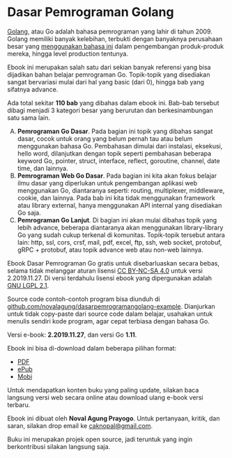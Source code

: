 # Dasar Pemrograman Golang

[Golang](https://golang.org/), atau Go adalah bahasa pemrograman yang lahir di tahun 2009. Golang memiliki banyak kelebihan, terbukti dengan banyaknya perusahaan besar yang [menggunakan bahasa ini](https://github.com/golang/go/wiki/GoUsers) dalam pengembangan produk-produk mereka, hingga level production tentunya.

Ebook ini merupakan salah satu dari sekian banyak referensi yang bisa dijadikan bahan belajar pemrograman Go. Topik-topik yang disediakan sangat bervariasi mulai dari hal yang basic (dari 0), hingga bab yang sifatnya advance.

Ada total sekitar <b>110 bab</b> yang dibahas dalam ebook ini. Bab-bab tersebut dibagi menjadi 3 kategori besar yang berurutan dan berkesinambungan satu sama lain.

<ol type="A">
	<li>
		<b>Pemrograman Go Dasar</b>. Pada bagian ini topik yang dibahas sangat dasar, cocok untuk orang yang belum pernah tau atau belum menggunakan bahasa Go. Pembahasan dimulai dari instalasi, eksekusi, hello word, dilanjutkan dengan topik seperti pembahasan beberapa keyword Go, pointer, struct, interface, reflect, goroutine, channel, date time, dan lainnya.
	</li>
	<li>
		<b>Pemrograman Web Go Dasar</b>. Pada bagian ini kita akan fokus belajar ilmu dasar yang diperlukan untuk pengembangan aplikasi web menggunakan Go, diantaranya seperti: routing, multiplexer, middleware, cookie, dan lainnya. Pada bab ini kita tidak menggunakan framework atau library external, hanya menggunakan API internal yang disediakan Go saja.
	</li>
	<li>
		<b>Pemrograman Go Lanjut</b>. Di bagian ini akan mulai dibahas topik yang lebih advance, beberapa diantaranya akan menggunakan library-library Go yang sudah cukup terkenal di komunitas. Topik-topik tersebut antara lain: http, ssl, cors, crsf, mail, pdf, excel, ftp, ssh, web socket, protobuf, gRPC + protobuf, atau topik advance web atau non-web lainnya.
	</li>
</ol>

Ebook Dasar Pemrograman Go gratis untuk disebarluaskan secara bebas, selama tidak melanggar aturan lisensi [CC BY-NC-SA 4.0](https://creativecommons.org/licenses/by-nc-sa/4.0) untuk versi 2.2019.11.27. Di versi terdahulu lisensi ebook yang dipergunakan adalah [GNU LGPL 2.1](http://www.gnu.org/licenses/old-licenses/lgpl-2.1.en.html).

Source code contoh-contoh program bisa diunduh di [github.com/novalagung/dasarpemrogramangolang-example](https://github.com/novalagung/dasarpemrogramangolang-example). Dianjurkan untuk tidak copy-paste dari source code dalam belajar, usahakan untuk menulis sendiri kode program, agar cepat terbiasa dengan bahasa Go.

Versi e-book: **2.2019.11.27**, dan versi Go **1.11**.

Ebook ini bisa di-download dalam beberapa pilihan format:
- [PDF](https://github.com/novalagung/dasarpemrogramangolang/raw/ebooks/dasarpemrogramangolang.pdf)
- [ePub](https://github.com/novalagung/dasarpemrogramangolang/raw/ebooks/dasarpemrogramangolang.epub)
- [Mobi](https://github.com/novalagung/dasarpemrogramangolang/raw/ebooks/dasarpemrogramangolang.mobi)

Untuk mendapatkan konten buku yang paling update, silakan baca langsung versi web secara online atau download ulang e-book versi terbaru.

Ebook ini dibuat oleh **Noval Agung Prayogo**. Untuk pertanyaan, kritik, dan saran, silakan drop email ke [caknopal@gmail.com](mailto:caknopal@gmail.com).

Buku ini merupakan projek open source, jadi teruntuk yang ingin berkontribusi silakan langsung saja.
